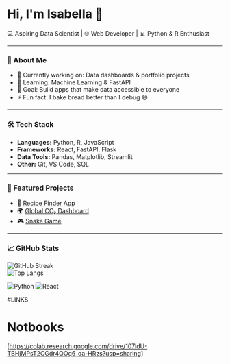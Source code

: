 # Hi, I'm Isabella 👋
💻 Aspiring Data Scientist | 🌐 Web Developer | 📊 Python & R Enthusiast  

---

### 🚀 About Me
- 🔭 Currently working on: Data dashboards & portfolio projects  
- 🌱 Learning: Machine Learning & FastAPI  
- 🎯 Goal: Build apps that make data accessible to everyone  
- ⚡ Fun fact: I bake bread better than I debug 😅  

---

### 🛠️ Tech Stack
- **Languages:** Python, R, JavaScript  
- **Frameworks:** React, FastAPI, Flask  
- **Data Tools:** Pandas, Matplotlib, Streamlit  
- **Other:** Git, VS Code, SQL  

---

### 📌 Featured Projects
- 🍲 [Recipe Finder App](https://github.com/your-username/recipe-finder)  
- 🌍 [Global CO₂ Dashboard](https://github.com/your-username/co2-dashboard)  
- 🎮 [Snake Game](https://your-username.github.io/snake-game)  

---

### 📈 GitHub Stats
![GitHub Streak](https://github-readme-streak-stats.herokuapp.com/?user=your-username)  
![Top Langs](https://github-readme-stats.vercel.app/api/top-langs/?username=your-username&layout=compact)  



![Python](https://img.shields.io/badge/Python-3776AB?style=flat&logo=python&logoColor=white)
![React](https://img.shields.io/badge/React-20232A?style=flat&logo=react&logoColor=61DAFB)


#LINKS 
# Notbooks
[https://colab.research.google.com/drive/107ldU-TBHjMPsT2CGdr4QOq6_oa-HRzs?usp=sharing]
